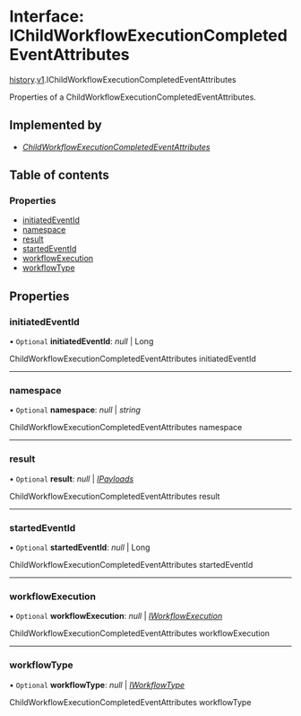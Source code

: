 # Interface: IChildWorkflowExecutionCompletedEventAttributes

[history](../modules/proto.temporal.api.history.md).[v1](../modules/proto.temporal.api.history.v1.md).IChildWorkflowExecutionCompletedEventAttributes

Properties of a ChildWorkflowExecutionCompletedEventAttributes.

## Implemented by

* [*ChildWorkflowExecutionCompletedEventAttributes*](../classes/proto.temporal.api.history.v1.childworkflowexecutioncompletedeventattributes.md)

## Table of contents

### Properties

- [initiatedEventId](proto.temporal.api.history.v1.ichildworkflowexecutioncompletedeventattributes.md#initiatedeventid)
- [namespace](proto.temporal.api.history.v1.ichildworkflowexecutioncompletedeventattributes.md#namespace)
- [result](proto.temporal.api.history.v1.ichildworkflowexecutioncompletedeventattributes.md#result)
- [startedEventId](proto.temporal.api.history.v1.ichildworkflowexecutioncompletedeventattributes.md#startedeventid)
- [workflowExecution](proto.temporal.api.history.v1.ichildworkflowexecutioncompletedeventattributes.md#workflowexecution)
- [workflowType](proto.temporal.api.history.v1.ichildworkflowexecutioncompletedeventattributes.md#workflowtype)

## Properties

### initiatedEventId

• `Optional` **initiatedEventId**: *null* \| Long

ChildWorkflowExecutionCompletedEventAttributes initiatedEventId

___

### namespace

• `Optional` **namespace**: *null* \| *string*

ChildWorkflowExecutionCompletedEventAttributes namespace

___

### result

• `Optional` **result**: *null* \| [*IPayloads*](proto.temporal.api.common.v1.ipayloads.md)

ChildWorkflowExecutionCompletedEventAttributes result

___

### startedEventId

• `Optional` **startedEventId**: *null* \| Long

ChildWorkflowExecutionCompletedEventAttributes startedEventId

___

### workflowExecution

• `Optional` **workflowExecution**: *null* \| [*IWorkflowExecution*](proto.temporal.api.common.v1.iworkflowexecution.md)

ChildWorkflowExecutionCompletedEventAttributes workflowExecution

___

### workflowType

• `Optional` **workflowType**: *null* \| [*IWorkflowType*](proto.temporal.api.common.v1.iworkflowtype.md)

ChildWorkflowExecutionCompletedEventAttributes workflowType
